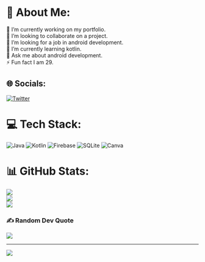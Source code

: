 # 💫 About Me:
🔭 I’m currently working on my portfolio.<br>👯 I’m looking to collaborate on a project.<br>🤝 I’m looking for a job in android development.<br>🌱 I’m currently learning kotlin.<br>💬 Ask me about android development.<br>⚡ Fun fact I am 29.


## 🌐 Socials:
[![Twitter](https://img.shields.io/badge/Twitter-%231DA1F2.svg?logo=Twitter&logoColor=white)](https://twitter.com/yashwantnr) 

# 💻 Tech Stack:
![Java](https://img.shields.io/badge/java-%23ED8B00.svg?style=for-the-badge&logo=java&logoColor=white) ![Kotlin](https://img.shields.io/badge/kotlin-%230095D5.svg?style=for-the-badge&logo=kotlin&logoColor=white) ![Firebase](https://img.shields.io/badge/firebase-%23039BE5.svg?style=for-the-badge&logo=firebase) ![SQLite](https://img.shields.io/badge/sqlite-%2307405e.svg?style=for-the-badge&logo=sqlite&logoColor=white) ![Canva](https://img.shields.io/badge/Canva-%2300C4CC.svg?style=for-the-badge&logo=Canva&logoColor=white)
# 📊 GitHub Stats:
![](https://github-readme-stats.vercel.app/api?username=yashwantnagar&theme=vue&hide_border=false&include_all_commits=false&count_private=false)<br/>
![](https://github-readme-streak-stats.herokuapp.com/?user=yashwantnagar&theme=vue&hide_border=false)<br/>
![](https://github-readme-stats.vercel.app/api/top-langs/?username=yashwantnagar&theme=vue&hide_border=false&include_all_commits=false&count_private=false&layout=compact)

### ✍️ Random Dev Quote
![](https://quotes-github-readme.vercel.app/api?type=horizontal&theme=merko)

---
[![](https://visitcount.itsvg.in/api?id=yashwantnagar&icon=0&color=0)](https://visitcount.itsvg.in)
